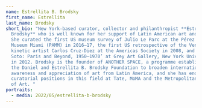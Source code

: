 ```yaml
---
name: Estrellita B. Brodsky
first_name: Estrellita
last_name: Brodsky
short_bio: "New York-based curator, collector and philanthropist **Estrellita B.
  Brodsky** who is well known for her support of Latin American art and artists.
  She curated the first US museum survey of Julio Le Parc at the Pérez Art
  Museum Miami (PAMM) in 2016–17, the first US retrospective of the Venezuelan
  kinetic artist Carlos Cruz-Diez at the Americas Society in 2008, and ‘Jesus
  Soto: Paris and Beyond, 1950–1970’ at Grey Art Gallery, New York University,
  in 2012. Brodsky is the founder of ANOTHER SPACE, a programme established by
  the Daniel and Estrellita B. Brodsky Foundation to broaden international
  awareness and appreciation of art from Latin America, and she has endowed
  curatorial positions in this field at Tate, MoMA and the Metropolitan Museum
  of Art. "
portraits:
  - media: 2022/05/estrellita-b-brodsky
---
```

